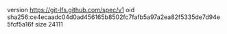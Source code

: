 version https://git-lfs.github.com/spec/v1
oid sha256:ce4ecaadc04d0ad456165b8502fc7fafb5a97a2ea82f5335de7d94e5fcf5a16f
size 24111
